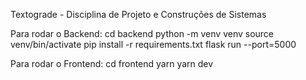 Textograde - Disciplina de Projeto e Construções de Sistemas

Para rodar o Backend:
cd backend
python -m venv venv
source venv/bin/activate
pip install -r requirements.txt
flask run --port=5000

Para rodar o Frontend:
cd frontend
yarn
yarn dev

